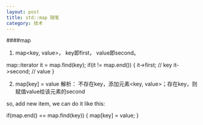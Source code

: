 ```yaml
---
layout: post
title: std::map 随笔
category: 技术
---
```


####map

1. map<key, value>， key即first， value即second。

  map::iterator it = map.find(key);
  if(it != map.end())
  {
    it->first;  // key
    it->second; // value
  }


2. map[key] = value 解析： 不存在key，添加元素<key, value>；存在key，则赋值value给该元素的second

so, add new item, we can do it like this:

  if(map.end() == map.find(key))
  {
    map[key] = value;
  }
